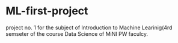 # ML-first-project
project no. 1 for the subject of Introduction to Machine Learinig(4rd semseter of the course Data Science of MiNI PW faculcy.
